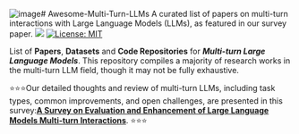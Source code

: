 ![image](https://github.com/user-attachments/assets/9c5fcb7e-03fc-4caf-b699-bcc5fdac725e)# Awesome-Multi-Turn-LLMs
A curated list of papers on multi-turn interactions with Large Language Models (LLMs), as featured in our survey paper.
![](https://img.shields.io/badge/PaperNumber-78-brightgreen)
[![License: MIT](https://img.shields.io/badge/License-MIT-green.svg)](https://opensource.org/licenses/MIT)

List of **Papers**, **Datasets** and **Code Repositories** for ***Multi-turn Large Language Models***. This repository compiles a majority of research works in the multi-turn LLM field, though it may not be fully exhaustive.

⭐⭐⭐Our detailed thoughts and review of multi-turn LLMs, including task types, common improvements, and open challenges, are presented in this survey:[**A Survey on Evaluation and Enhancement of Large Language Models Multi-turn Interactions**](https://arxiv.xxx).
⭐⭐⭐
